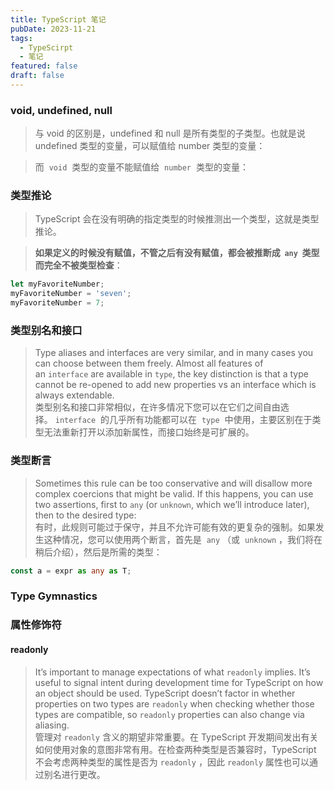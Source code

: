```yaml
---
title: TypeScript 笔记
pubDate: 2023-11-21
tags:
  - TypeScirpt
  - 笔记
featured: false
draft: false
---
```


### void, undefined, null

> 与 void 的区别是，undefined 和 null 是所有类型的子类型。也就是说 undefined 类型的变量，可以赋值给 number 类型的变量：

> 而  `void`  类型的变量不能赋值给  `number`  类型的变量：

### 类型推论

> TypeScript 会在没有明确的指定类型的时候推测出一个类型，这就是类型推论。

> **如果定义的时候没有赋值，不管之后有没有赋值，都会被推断成  `any`  类型而完全不被类型检查**：

```ts
let myFavoriteNumber;
myFavoriteNumber = 'seven';
myFavoriteNumber = 7;
```

### 类型别名和接口

> Type aliases and interfaces are very similar, and in many cases you can choose between them freely. Almost all features of an `interface` are available in `type`, the key distinction is that a type cannot be re-opened to add new properties vs an interface which is always extendable.  
> 类型别名和接口非常相似，在许多情况下您可以在它们之间自由选择。 `interface`  的几乎所有功能都可以在  `type`  中使用，主要区别在于类型无法重新打开以添加新属性，而接口始终是可扩展的。

### 类型断言

> Sometimes this rule can be too conservative and will disallow more complex coercions that might be valid. If this happens, you can use two assertions, first to `any` (or `unknown`, which we’ll introduce later), then to the desired type:  
> 有时，此规则可能过于保守，并且不允许可能有效的更复杂的强制。如果发生这种情况，您可以使用两个断言，首先是  `any` （或  `unknown` ，我们将在稍后介绍），然后是所需的类型：

```ts
const a = expr as any as T;
```

### Type Gymnastics

### 属性修饰符

#### readonly

> It’s important to manage expectations of what `readonly` implies. It’s useful to signal intent during development time for TypeScript on how an object should be used. TypeScript doesn’t factor in whether properties on two types are `readonly` when checking whether those types are compatible, so `readonly` properties can also change via aliasing.  
> 管理对 `readonly` 含义的期望非常重要。在 TypeScript 开发期间发出有关如何使用对象的意图非常有用。在检查两种类型是否兼容时，TypeScript 不会考虑两种类型的属性是否为 `readonly` ，因此 `readonly` 属性也可以通过别名进行更改。
